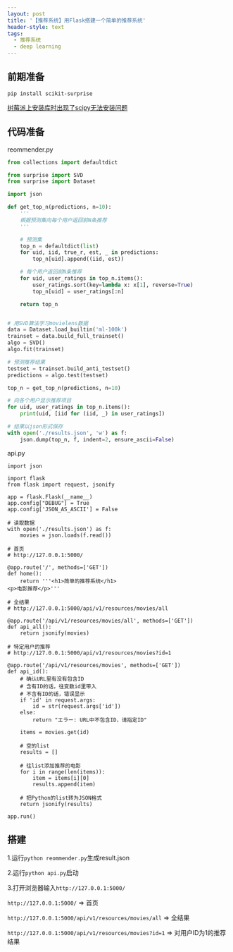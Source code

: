 ```yaml
---
layout: post
title: '【推荐系统】用Flask搭建一个简单的推荐系统'
header-style: text
tags:
  - 推荐系统
  - deep learning
---
```

## 前期准备
```
pip install scikit-surprise
```
[树莓派上安装库时出现了scipy无法安装问题](/2020/06/30/recommendation-raspi-error/)
## 代码准备
reommender.py
```python
from collections import defaultdict

from surprise import SVD
from surprise import Dataset

import json

def get_top_n(predictions, n=10):
    '''
    根据预测集向每个用户返回前N条推荐
    '''

    # 预测集
    top_n = defaultdict(list)
    for uid, iid, true_r, est, _ in predictions:
        top_n[uid].append((iid, est))

    # 每个用户返回前N条推荐
    for uid, user_ratings in top_n.items():
        user_ratings.sort(key=lambda x: x[1], reverse=True)
        top_n[uid] = user_ratings[:n]

    return top_n


# 用SVD算法学习movielens数据
data = Dataset.load_builtin('ml-100k')
trainset = data.build_full_trainset()
algo = SVD()
algo.fit(trainset)

# 预测推荐结果
testset = trainset.build_anti_testset()
predictions = algo.test(testset)

top_n = get_top_n(predictions, n=10)

# 向各个用户显示推荐项目
for uid, user_ratings in top_n.items():
    print(uid, [iid for (iid, _) in user_ratings])

# 结果以json形式保存
with open('./results.json', 'w') as f:
    json.dump(top_n, f, indent=2, ensure_ascii=False)
```
api.py
```
import json

import flask
from flask import request, jsonify

app = flask.Flask(__name__)
app.config["DEBUG"] = True
app.config['JSON_AS_ASCII'] = False

# 读取数据
with open('./results.json') as f:
    movies = json.loads(f.read())

# 首页
# http://127.0.0.1:5000/

@app.route('/', methods=['GET'])
def home():
    return '''<h1>简单的推荐系统</h1>
<p>电影推荐</p>'''

# 全结果
# http://127.0.0.1:5000/api/v1/resources/movies/all

@app.route('/api/v1/resources/movies/all', methods=['GET'])
def api_all():
    return jsonify(movies)

# 特定用户的推荐
# http://127.0.0.1:5000/api/v1/resources/movies?id=1

@app.route('/api/v1/resources/movies', methods=['GET'])
def api_id():
    # 确认URL里有没有包含ID
    # 含有ID的话，往变数id里带入
    # 不含有ID的话，错误显示
    if 'id' in request.args:
        id = str(request.args['id'])
    else:
        return "エラー: URL中不包含ID，请指定ID"

    items = movies.get(id)

    # 空的list
    results = []

    # 往list添加推荐的电影
    for i in range(len(items)):
        item = items[i][0]
        results.append(item)

    # 把Python的list转为JSON格式
    return jsonify(results)

app.run()
```

## 搭建
1.运行`python reommender.py`生成result.json

2.运行`python api.py`启动

3.打开浏览器输入`http://127.0.0.1:5000/`

`http://127.0.0.1:5000/`
⇒ 首页

`http://127.0.0.1:5000/api/v1/resources/movies/all`
⇒ 全结果

`http://127.0.0.1:5000/api/v1/resources/movies?id=1`
⇒ 对用户ID为1的推荐结果